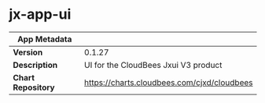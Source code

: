 # jx-app-ui

|App Metadata||
|---|---|
| **Version** | 0.1.27 |
| **Description** | UI for the CloudBees Jxui V3 product |
| **Chart Repository** | https://charts.cloudbees.com/cjxd/cloudbees |
